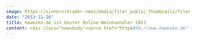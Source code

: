 ```yaml
---
image: https://sinnerschrader.news/media/filer_public_thumbnails/filer_public/b0/ed/b0ede117-f4fd-4675-86d1-4ab3c083a997/varfoldersdjk8pxf42x64d8fxslz8jcc8fc0000gnttmpy0scdb__480x288_q85_crop_subsampling-2_upscale.jpg
date: "2013-12-16"
title: Hawesko.de ist bester Online-Weinhaendler 2013
content: <div class="newsbody"><p><a href="http&#58;//www.hawesko.de" target="_blank">www.hawesko.de</a></p><p><a href="http&#58;//www.testsieger.de/testsieger-studien/wein-shops-2013/ergebnis.html" target="_blank">Testsieger.de</a> hat im Dezember 2013 insgesamt 13 Online-Weinhändler getestet. Die Studie zeigt, welche Anbieter mit dem besten Gesamtpaket aus Qualität und Preis punkten. Der Gesamtsieg geht an <a href="http&#58;//hawesko.de" target="_blank">Hawesko.de</a>, die mit 1,62 Punkten die Note “gut” erhalten. Mit einem riesigen Sortiment und detaillierten Produktinformationen setzt sich der Anbieter deutlich gegen die Konkurrenz durch. Der Online-Weinhändler bekommt Bestnoten für Servicequalität (Teil-Note 1,83 <ins cite="mailto&#58;Holger%20Petersen" datetime="2013-12-16T12&#58;08"></ins>– „gut“) und „Website“ (Teil-Note 1,10 – „ sehr gut“)&#58; Der Shop überzeugt durch einen ausgezeichneten Service per Telefon und E-Mail. Außerdem bietet der Händler seinen Kunden vielfältige Such- und Filtermöglichkeiten, um schnell und einfach den passenden Wein zu jedem Gericht zu finden.</p><p>Hinter dem prämierten Onlineshop, der erst im Mai 2013 gelauncht wurde, steckt die Agentur Commerce Plus, die den Webshop inklusive Tablet-Variante konzipiert und gestaltet hat. “Die Auszeichnung zeigt, dass wir es geschafft haben, mit der neuen Online-Markenwelt Hawesko als Genuss-Experte für inspirierende Wein-Erlebnisse auf Premiumniveau zu positionieren”,  sagt Kerstin Richartz, E-Commerce Consultant bei Commerce Plus. “Jetzt heißt es, dran bleiben und die Vertriebsstrategie für Content-Driven Commerce weiter ausbauen. Nur so können wir die Qualität des Shops halten”, fügt die Projektverantwortliche hinzu.</p><p>Der Onlineshop spricht die Multi-Channel-Zielgruppe von Hawesko, die stark zwischen den Vertriebskanälen hin und her springt, optimal an. Das Vertriebskonzept hat einen klaren Fokus auf Abverkauf und Mehrwerte, ohne das es der Nutzer als penetrant wahrnimmt. Mehrwerte, die auch zur Auszeichnung von Testsieger.de führten, sind der Blick hinter die Kulissen, ein Wein-Blog sowie ein Wein-Lexikon. Im Kundenkonto-Bereich kann der Weinliebhaber seine Lieblingsweine lagern.</p><p><a href="http&#58;//www.commerce-plus.com/files/2013/12/hawesko_de.png" target="_blank">Download Pressefoto.</a></p><p><b>Pressekontakt</b></p><p>Commerce Plus GmbH<br/>Marketing &amp; PR<br/>Sebastian Kehr<br/>+49 40 24828 751<br/><a href="mailto&#58;sebastian.kehr@commerce-plus.com" target="_blank"><span style="text-decoration&#58; underline;">kehr@commerce-plus.com</span></a></p><p><a href="http&#58;//www.commerce-plus.com" target="_blank">http&#58;//www.commerce-plus.com</a></p><p><a href="https://twitter.com/commerceplus1">https://twitter.com/commerceplus1</a></p><p><a href="http&#58;//www.facebook.com/commerceplus1">http&#58;//www.facebook.com/commerceplus1</a></p><p><a href="http&#58;//google.com/+commerce-plus">http&#58;//google.com/+commerce-plus</a></p><p><b>Über Commerce Plus</b></p><p>Commerce Plus ist der Zusammenschluss der SinnerSchrader E-Commerce Spezialisten spot-media und next commerce 2012. Rund 100+ Mitarbeiter in Hamburg und Hannover betreuen Kunden wie Tchibo, Ernsting’s family, Drogerie Müller, expert und Jack Wolfskin.</p><p>Commerce Plus realisiert digitale Vertriebskonzepte für Markenhersteller und Händler. Als führende E-Commerce Agentur entwickeln wir innovative Online-Einkaufserlebnisse, die Konsumenten begeistern und langfristig binden. Im Team mit unseren Kunden und Partnern liefern wir von der strategischen Beratung, über die Konzeption und Umsetzung von Online Shops und E-Commerce Plattformen, bis zu E-Commerce Management und Betrieb innovative Lösungen auf erprobten technologischen Standards und zuverlässigen Service, Tag für Tag.</p></div>
---
```

